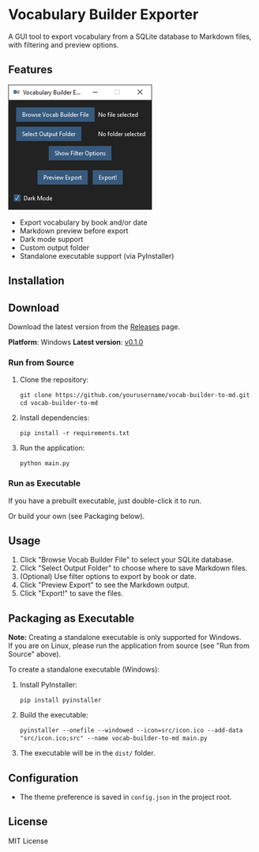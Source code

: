 # Vocabulary Builder Exporter

A GUI tool to export vocabulary from a SQLite database to Markdown files, with filtering and preview options.

## Features

![Main UI](./images/screenshot-ui.png)

- Export vocabulary by book and/or date
- Markdown preview before export
- Dark mode support
- Custom output folder
- Standalone executable support (via PyInstaller)

## Installation

## Download

Download the latest version from the [Releases](https://github.com/source-guilherme/vocab-builder-to-md/releases) page.

**Platform**: Windows
**Latest version**: [v0.1.0](https://github.com/source-guilherme/vocab-builder-to-md/releases/tag/v0.1.0)

### Run from Source

1. Clone the repository:
   ```
   git clone https://github.com/yourusername/vocab-builder-to-md.git
   cd vocab-builder-to-md
   ```
2. Install dependencies:
   ```
   pip install -r requirements.txt
   ```
3. Run the application:
   ```
   python main.py
   ```

### Run as Executable

If you have a prebuilt executable, just double-click it to run.

Or build your own (see Packaging below).

## Usage

1. Click "Browse Vocab Builder File" to select your SQLite database.
2. Click "Select Output Folder" to choose where to save Markdown files.
3. (Optional) Use filter options to export by book or date.
4. Click "Preview Export" to see the Markdown output.
5. Click "Export!" to save the files.

## Packaging as Executable

**Note:** Creating a standalone executable is only supported for Windows.  
If you are on Linux, please run the application from source (see "Run from Source" above).

To create a standalone executable (Windows):

1. Install PyInstaller:
   ```
   pip install pyinstaller
   ```
2. Build the executable:
   ```
   pyinstaller --onefile --windowed --icon=src/icon.ico --add-data "src/icon.ico;src" --name vocab-builder-to-md main.py
   ```
3. The executable will be in the `dist/` folder.

## Configuration

- The theme preference is saved in `config.json` in the project root.

## License

MIT License
